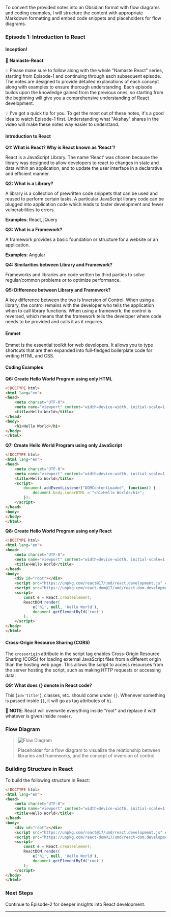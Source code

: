 To convert the provided notes into an Obsidian format with flow diagrams and coding examples, I will structure the content with appropriate Markdown formatting and embed code snippets and placeholders for flow diagrams.

### Episode 1: Introduction to React

#### Inception!

🚀 **Namaste-React**

💡 Please make sure to follow along with the whole "Namaste React" series, starting from Episode-1 and continuing through each subsequent episode. The notes are designed to provide detailed explanations of each concept along with examples to ensure thorough understanding. Each episode builds upon the knowledge gained from the previous ones, so starting from the beginning will give you a comprehensive understanding of React development.

💡 I've got a quick tip for you. To get the most out of these notes, it's a good idea to watch Episode-1 first. Understanding what "Akshay" shares in the video will make these notes way easier to understand.

#### Introduction to React

**Q1: What is React? Why is React known as ‘React’?**

React is a JavaScript Library. The name ‘React’ was chosen because the library was designed to allow developers to react to changes in state and data within an application, and to update the user interface in a declarative and efficient manner.

**Q2: What is a Library?**

A library is a collection of prewritten code snippets that can be used and reused to perform certain tasks. A particular JavaScript library code can be plugged into application code which leads to faster development and fewer vulnerabilities to errors.

**Examples**: React, jQuery

**Q3: What is a Framework?**

A framework provides a basic foundation or structure for a website or an application.

**Examples**: Angular

**Q4: Similarities between Library and Framework?**

Frameworks and libraries are code written by third parties to solve regular/common problems or to optimize performance.

**Q5: Difference between Library and Framework?**

A key difference between the two is Inversion of Control. When using a library, the control remains with the developer who tells the application when to call library functions. When using a framework, the control is reversed, which means that the framework tells the developer where code needs to be provided and calls it as it requires.

#### Emmet

Emmet is the essential toolkit for web developers. It allows you to type shortcuts that are then expanded into full-fledged boilerplate code for writing HTML and CSS.

#### Coding Examples

**Q6: Create Hello World Program using only HTML**

```html
<!DOCTYPE html>
<html lang="en">
<head>
    <meta charset="UTF-8">
    <meta name="viewport" content="width=device-width, initial-scale=1.0">
    <title>Hello World</title>
</head>
<body>
    <h1>Hello World</h1>
</body>
</html>
```

**Q7: Create Hello World Program using only JavaScript**

```html
<!DOCTYPE html>
<html lang="en">
<head>
    <meta charset="UTF-8">
    <meta name="viewport" content="width=device-width, initial-scale=1.0">
    <title>Hello World</title>
    <script>
        document.addEventListener("DOMContentLoaded", function() {
            document.body.innerHTML = "<h1>Hello World</h1>";
        });
    </script>
</head>
<body>
</body>
</html>
```

**Q8: Create Hello World Program using only React**

```html
<!DOCTYPE html>
<html lang="en">
<head>
    <meta charset="UTF-8">
    <meta name="viewport" content="width=device-width, initial-scale=1.0">
    <title>Hello World</title>
</head>
<body>
    <div id="root"></div>
    <script src="https://unpkg.com/react@17/umd/react.development.js" crossorigin></script>
    <script src="https://unpkg.com/react-dom@17/umd/react-dom.development.js" crossorigin></script>
    <script>
        const e = React.createElement;
        ReactDOM.render(
            e('h1', null, 'Hello World'),
            document.getElementById('root')
        );
    </script>
</body>
</html>
```

#### Cross-Origin Resource Sharing (CORS)

The `crossorigin` attribute in the script tag enables Cross-Origin Resource Sharing (CORS) for loading external JavaScript files from a different origin than the hosting web page. This allows the script to access resources from the server hosting the script, such as making HTTP requests or accessing data.

**Q9: What does {} denote in React code?**

This (`id='title'`), classes, etc. should come under `{}`. Whenever something is passed inside `{}`, it will go as tag attributes of `h1`.

📢 **NOTE**: React will overwrite everything inside "root" and replace it with whatever is given inside `render`.

### Flow Diagram

> ![Flow Diagram](flow-diagram-placeholder.png)
> 
> Placeholder for a flow diagram to visualize the relationship between libraries and frameworks, and the concept of inversion of control.

### Building Structure in React

To build the following structure in React:

```html
<!DOCTYPE html>
<html lang="en">
<head>
    <meta charset="UTF-8">
    <meta name="viewport" content="width=device-width, initial-scale=1.0">
    <title>Hello World</title>
</head>
<body>
    <div id="root"></div>
    <script src="https://unpkg.com/react@17/umd/react.development.js" crossorigin></script>
    <script src="https://unpkg.com/react-dom@17/umd/react-dom.development.js" crossorigin></script>
    <script>
        const e = React.createElement;
        ReactDOM.render(
            e('h1', null, 'Hello World'),
            document.getElementById('root')
        );
    </script>
</body>
</html>
```

### Next Steps

Continue to Episode-2 for deeper insights into React development.

---

